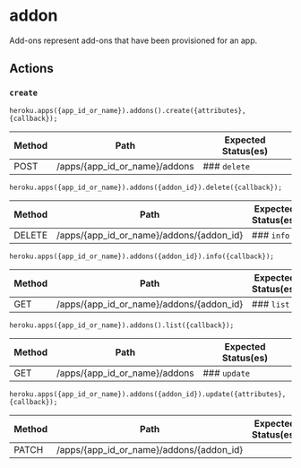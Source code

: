 # addon

Add-ons represent add-ons that have been provisioned for an app.

## Actions

### `create`

`heroku.apps({app_id_or_name}).addons().create({attributes}, {callback});`

Method | Path | Expected Status(es)
--- | --- | ---
POST | /apps/{app_id_or_name}/addons | ### `delete`

`heroku.apps({app_id_or_name}).addons({addon_id}).delete({callback});`

Method | Path | Expected Status(es)
--- | --- | ---
DELETE | /apps/{app_id_or_name}/addons/{addon_id} | ### `info`

`heroku.apps({app_id_or_name}).addons({addon_id}).info({callback});`

Method | Path | Expected Status(es)
--- | --- | ---
GET | /apps/{app_id_or_name}/addons/{addon_id} | ### `list`

`heroku.apps({app_id_or_name}).addons().list({callback});`

Method | Path | Expected Status(es)
--- | --- | ---
GET | /apps/{app_id_or_name}/addons | ### `update`

`heroku.apps({app_id_or_name}).addons({addon_id}).update({attributes}, {callback});`

Method | Path | Expected Status(es)
--- | --- | ---
PATCH | /apps/{app_id_or_name}/addons/{addon_id} | 
